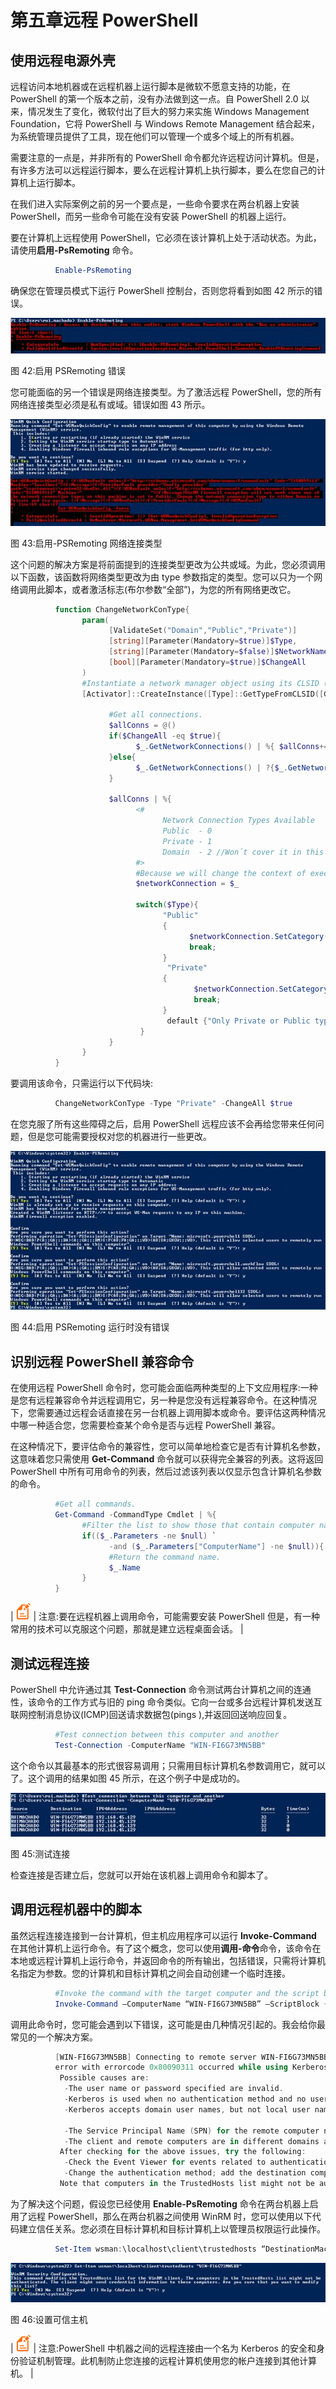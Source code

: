# 第五章远程 PowerShell

## 使用远程电源外壳

远程访问本地机器或在远程机器上运行脚本是微软不愿意支持的功能，在 PowerShell 的第一个版本之前，没有办法做到这一点。自 PowerShell 2.0 以来，情况发生了变化，微软付出了巨大的努力来实施 Windows Management Foundation，它将 PowerShell 与 Windows Remote Management 结合起来，为系统管理员提供了工具，现在他们可以管理一个或多个域上的所有机器。

需要注意的一点是，并非所有的 PowerShell 命令都允许远程访问计算机。但是，有许多方法可以远程运行脚本，要么在远程计算机上执行脚本，要么在您自己的计算机上运行脚本。

在我们进入实际案例之前的另一个要点是，一些命令要求在两台机器上安装 PowerShell，而另一些命令可能在没有安装 PowerShell 的机器上运行。

要在计算机上远程使用 PowerShell，它必须在该计算机上处于活动状态。为此，请使用**启用-PsRemoting** 命令。

```powershell
          Enable-PsRemoting

```

确保您在管理员模式下运行 PowerShell 控制台，否则您将看到如图 42 所示的错误。

![](img/image046.jpg)

图 42:启用 PSRemoting 错误

您可能面临的另一个错误是网络连接类型。为了激活远程 PowerShell，您的所有网络连接类型必须是私有或域。错误如图 43 所示。

![](img/image047.jpg)

图 43:启用-PSRemoting 网络连接类型

这个问题的解决方案是将前面提到的连接类型更改为公共或域。为此，您必须调用以下函数，该函数将网络类型更改为由 type 参数指定的类型。您可以只为一个网络调用此脚本，或者激活标志(布尔参数“全部”)，为您的所有网络更改它。

```powershell
          function ChangeNetworkConType{
                param(
                      [ValidateSet("Domain","Public","Private")]
                      [string][Parameter(Mandatory=$true)]$Type,
                      [string][Parameter(Mandatory=$false)]$NetworkName,
                      [bool][Parameter(Mandatory=$true)]$ChangeAll
                )
                #Instantiate a network manager object using its CLSID (CLSID is a com object ID).
                [Activator]::CreateInstance([Type]::GetTypeFromCLSID([Guid]"{DCB00C01-570F-4A9B-8D69-199FDBA5723B}")) | %{

                      #Get all connections.
                      $allConns = @()
                      if($ChangeAll -eq $true){
                            $_.GetNetworkConnections() | %{ $allConns+= $_.GetNetwork()}
                      }else{
                            $_.GetNetworkConnections() | ?{$_.GetNetwork().GetName() -like "*$NetworkName*"} | %{$allConns+=$_.GetNetwork()}
                      }

                      $allConns | %{
                            <#
                                  Network Connection Types Available
                                  Public  - 0
                                  Private - 1
                                  Domain  - 2 //Won´t cover it in this script                      
                            #>
                            #Because we will change the context of execution to a switch, we must save the network connection to a variable.
                            $networkConnection = $_

                            switch($Type){
                                  "Public"
                                  {
                                        $networkConnection.SetCategory(0);
                                        break;
                                  }
                                   "Private"
                                  {
                                         $networkConnection.SetCategory(1);
                                         break;
                                  }
                                   default {"Only Private or Public type is implemented."}
                             }                      
                      }
                }    
          }

```

要调用该命令，只需运行以下代码块:

```powershell
          ChangeNetworkConType -Type "Private" -ChangeAll $true

```

在您克服了所有这些障碍之后，启用 PowerShell 远程应该不会再给您带来任何问题，但是您可能需要授权对您的机器进行一些更改。

![](img/image048.jpg)

图 44:启用 PSRemoting 运行时没有错误

## 识别远程 PowerShell 兼容命令

在使用远程 PowerShell 命令时，您可能会面临两种类型的上下文应用程序:一种是您有远程兼容命令并远程调用它，另一种是您没有远程兼容命令。在这种情况下，您需要通过远程会话直接在另一台机器上调用脚本或命令。要评估这两种情况中哪一种适合您，您需要检查某个命令是否与远程 PowerShell 兼容。

在这种情况下，要评估命令的兼容性，您可以简单地检查它是否有计算机名参数，这意味着您只需使用 **Get-Command** 命令就可以获得完全兼容的列表。这将返回 PowerShell 中所有可用命令的列表，然后过滤该列表以仅显示包含计算机名参数的命令。

```powershell
          #Get all commands.
          Get-Command -CommandType Cmdlet | %{
                #Filter the list to show those that contain computer name parameter.
                if(($_.Parameters -ne $null) `
                      -and ($_.Parameters["ComputerName"] -ne $null)){
                      #Return the command name.
                      $_.Name
                }
          }

```

| ![](img/note.png) | 注意:要在远程机器上调用命令，可能需要安装 PowerShell 但是，有一种常用的技术可以克服这个问题，那就是建立远程桌面会话。 |

## 测试远程连接

PowerShell 中允许通过其 **Test-Connection** 命令测试两台计算机之间的连通性，该命令的工作方式与旧的 ping 命令类似。它向一台或多台远程计算机发送互联网控制消息协议(ICMP)回送请求数据包(pings ),并返回回送响应回复。

```powershell
          #Test connection between this computer and another
          Test-Connection -ComputerName "WIN-FI6G73MN5BB"

```

这个命令以其最基本的形式很容易调用；只需用目标计算机名参数调用它，就可以了。这个调用的结果如图 45 所示，在这个例子中是成功的。

![](img/image050.jpg)

图 45:测试连接

检查连接是否建立后，您就可以开始在该机器上调用命令和脚本了。

## 调用远程机器中的脚本

虽然远程连接连接到一台计算机，但主机应用程序可以运行 **Invoke-Command** 在其他计算机上运行命令。有了这个概念，您可以使用**调用-命令**命令，该命令在本地或远程计算机上运行命令，并返回命令的所有输出，包括错误，只需将计算机名指定为参数。您的计算机和目标计算机之间会自动创建一个临时连接。

```powershell
          #Invoke the command with the target computer and the script block
          Invoke-Command –ComputerName “WIN-FI6G73MN5BB” –ScriptBlock {Get-Process}

```

调用此命令时，您可能会遇到以下错误，这可能是由几种情况引起的。我会给你最常见的一个解决方案。

```powershell
          [WIN-FI6G73MN5BB] Connecting to remote server WIN-FI6G73MN5BB failed with the following error message : WinRM cannot process the request. The following
          error with errorcode 0x80090311 occurred while using Kerberos authentication: There are currently no logon servers available to service the logon request.
           Possible causes are:
            -The user name or password specified are invalid.
            -Kerberos is used when no authentication method and no user name are specified.
            -Kerberos accepts domain user names, but not local user names.

            -The Service Principal Name (SPN) for the remote computer name and port does not exist.
            -The client and remote computers are in different domains and there is no trust between the two domains.
           After checking for the above issues, try the following:
            -Check the Event Viewer for events related to authentication.
            -Change the authentication method; add the destination computer to the WinRM TrustedHosts configuration setting or use HTTPS transport.
           Note that computers in the TrustedHosts list might not be authenticated.

```

为了解决这个问题，假设您已经使用 **Enable-PsRemoting** 命令在两台机器上启用了远程 PowerShell，那么在两台机器之间使用 WinRM 时，您可以使用以下代码建立信任关系。您必须在目标计算机和目标计算机上以管理员权限运行此操作。

```powershell
          Set-Item wsman:\localhost\client\trustedhosts “DestinationMachineName”

```

![](img/image051.jpg)

图 46:设置可信主机

| ![](img/note.png) | 注意:PowerShell 中机器之间的远程连接由一个名为 Kerberos 的安全和身份验证机制管理。此机制防止您连接的远程计算机使用您的帐户连接到其他计算机。 |